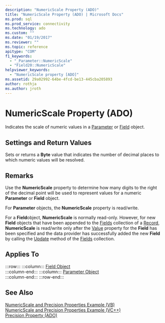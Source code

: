 ```yaml
---
description: "NumericScale Property (ADO)"
title: "NumericScale Property (ADO) | Microsoft Docs"
ms.prod: sql
ms.prod_service: connectivity
ms.technology: ado
ms.custom: ""
ms.date: "01/19/2017"
ms.reviewer: ""
ms.topic: reference
apitype: "COM"
f1_keywords: 
  - "_Parameter::NumericScale"
  - "Field20::NumericScale"
helpviewer_keywords: 
  - "NumericScale property [ADO]"
ms.assetid: 29a02992-64be-4fcd-be13-445cba205893
author: rothja
ms.author: jroth
---
```

# NumericScale Property (ADO)
Indicates the scale of numeric values in a [Parameter](./parameter-object.md) or [Field](./field-object.md) object.  
  
## Settings and Return Values  
 Sets or returns a **Byte** value that indicates the number of decimal places to which numeric values will be resolved.  
  
## Remarks  
 Use the **NumericScale** property to determine how many digits to the right of the decimal point will be used to represent values for a numeric **Parameter** or **Field** object.  
  
 For **Parameter** objects, the **NumericScale** property is read/write.  
  
 For a **Field**object, **NumericScale** is normally read-only. However, for new **Field** objects that have been appended to the [Fields](./fields-collection-ado.md) collection of a [Record](./record-object-ado.md), **NumericScale** is read/write only after the [Value](./value-property-ado.md) property for the **Field** has been specified and the data provider has successfully added the new **Field** by calling the [Update](./update-method.md) method of the [Fields](./fields-collection-ado.md) collection.  
  
## Applies To  

:::row:::
    :::column:::
        [Field Object](./field-object.md)  
    :::column-end:::
    :::column:::
        [Parameter Object](./parameter-object.md)  
    :::column-end:::
:::row-end:::

## See Also  
 [NumericScale and Precision Properties Example (VB)](./numericscale-and-precision-properties-example-vb.md)   
 [NumericScale and Precision Properties Example (VC++)](./numericscale-and-precision-properties-example-vc.md)   
 [Precision Property (ADO)](./precision-property-ado.md)